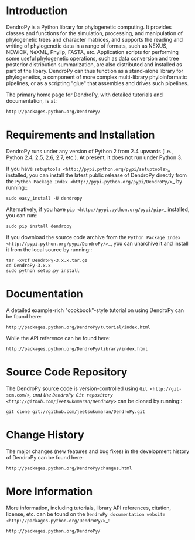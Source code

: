 Introduction
============

DendroPy is a Python library for phylogenetic computing.
It provides classes and functions for the simulation, processing, and manipulation of phylogenetic trees and character matrices, and supports the reading and writing of phylogenetic data in a range of formats, such as NEXUS, NEWICK, NeXML, Phylip, FASTA, etc.
Application scripts for performing some useful phylogenetic operations, such as data conversion and tree posterior distribution summarization, are also distributed and installed as part of the libary.
DendroPy can thus function as a stand-alone library for phylogenetics, a component of more complex multi-library phyloinformatic pipelines, or as a scripting "glue" that assembles and drives such pipelines.

The primary home page for DendroPy, with detailed tutorials and documentation, is at:

    http://packages.python.org/DendroPy/

Requirements and Installation
=============================

DendroPy runs under any version of Python 2 from 2.4 upwards (i.e., Python 2.4, 2.5, 2.6, 2.7, etc.). At present, it does not run under Python 3.

If you have `setuptools <http://pypi.python.org/pypi/setuptools>`_ installed, you can install the latest public release of DendroPy directly from the `Python Package Index <http://pypi.python.org/pypi/DendroPy/>`_ by running::

    sudo easy_install -U dendropy

Alternatively, if you have `pip <http://pypi.python.org/pypi/pip>`_ installed, you can run::

    sudo pip install dendropy

If you download the source code archive from the `Python Package Index <http://pypi.python.org/pypi/DendroPy/>`_, you can unarchive it and install it from the local source by running::

    tar -xvzf DendroPy-3.x.x.tar.gz
    cd DendroPy-3.x.x
    sudo python setup.py install

Documentation
=============

A detailed example-rich "cookbook"-style tutorial on using DendroPy can be found here:

    http://packages.python.org/DendroPy/tutorial/index.html

While the API reference can be found here:

    http://packages.python.org/DendroPy/library/index.html

Source Code Repository
======================

The DendroPy source code is version-controlled using `Git <http://git-scm.com/>`_, and the `DendroPy Git repository <http://github.com/jeetsukumaran/DendroPy>`_ can be cloned by running::

    git clone git://github.com/jeetsukumaran/DendroPy.git

Change History
==============

The major changes (new features and bug fixes) in the development history of DendroPy can be found here:

    http://packages.python.org/DendroPy/changes.html

More Information
=================
More information, including tutorials, library API references, citation, license, etc. can be found on the `DendroPy documentation website <http://packages.python.org/DendroPy/>`_:

    http://packages.python.org/DendroPy/

